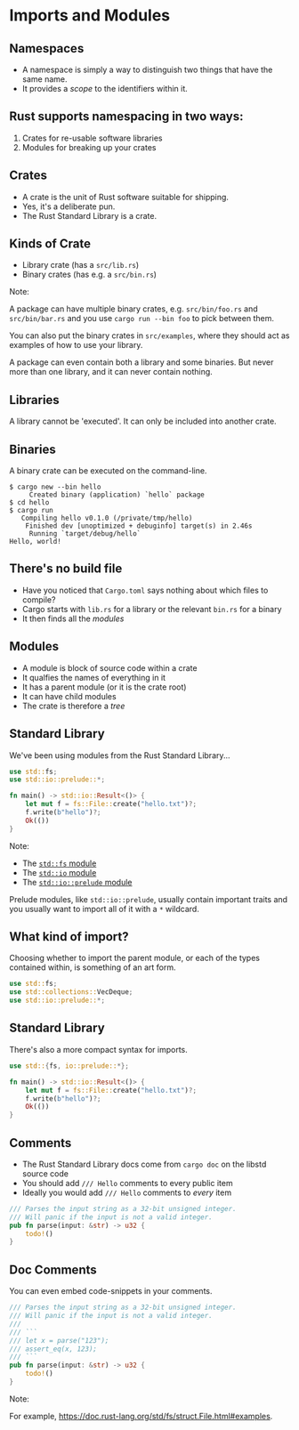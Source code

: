 # Imports and Modules

## Namespaces

* A namespace is simply a way to distinguish two things that have the same name.
* It provides a *scope* to the identifiers within it.

## Rust supports namespacing in two ways:

1. Crates for re-usable software libraries
2. Modules for breaking up your crates

## Crates

* A crate is the unit of Rust software suitable for shipping.
* Yes, it's a deliberate pun.
* The Rust Standard Library is a crate.

## Kinds of Crate

* Library crate (has a `src/lib.rs`)
* Binary crates (has e.g. a `src/bin.rs`)

Note:

A package can have multiple binary crates, e.g. `src/bin/foo.rs` and `src/bin/bar.rs` and you use `cargo run --bin foo` to pick between them.

You can also put the binary crates in `src/examples`, where they should act as examples of how to use your library.

A package can even contain both a library and some binaries. But never more than one library, and it can never contain nothing.

## Libraries

A library cannot be 'executed'. It can only be included into another crate.

## Binaries

A binary crate can be executed on the command-line.

```console
$ cargo new --bin hello
     Created binary (application) `hello` package
$ cd hello 
$ cargo run
   Compiling hello v0.1.0 (/private/tmp/hello)
    Finished dev [unoptimized + debuginfo] target(s) in 2.46s
     Running `target/debug/hello`
Hello, world!
```

## There's no build file

* Have you noticed that `Cargo.toml` says nothing about which files to compile?
* Cargo starts with `lib.rs` for a library or the relevant `bin.rs` for a binary
* It then finds all the *modules*

## Modules

* A module is block of source code within a crate
* It qualfies the names of everything in it
* It has a parent module (or it is the crate root)
* It can have child modules
* The crate is therefore a *tree*

## Standard Library

We've been using modules from the Rust Standard Library...

```rust []
use std::fs;
use std::io::prelude::*;

fn main() -> std::io::Result<()> {
    let mut f = fs::File::create("hello.txt")?;
    f.write(b"hello")?;
    Ok(())
}
```

Note:

* The [`std::fs` module](https://doc.rust-lang.org/std/fs/index.html)
* The [`std::io` module](https://doc.rust-lang.org/std/io/index.html)
* The [`std::io::prelude` module](https://doc.rust-lang.org/std/io/prelude/index.html)

Prelude modules, like `std::io::prelude`, usually contain important traits and you usually want to import all of it with a `*` wildcard.

## What kind of import?

Choosing whether to import the parent module, or each of the types contained within, is something of an art form.

```rust []
use std::fs;
use std::collections::VecDeque;
use std::io::prelude::*;
```

## Standard Library

There's also a more compact syntax for imports.

```rust []
use std::{fs, io::prelude::*};

fn main() -> std::io::Result<()> {
    let mut f = fs::File::create("hello.txt")?;
    f.write(b"hello")?;
    Ok(())
}
```

## Comments

* The Rust Standard Library docs come from `cargo doc` on the libstd source code
* You should add `/// Hello` comments to every public item
* Ideally you would add `/// Hello` comments to *every* item

```rust []
/// Parses the input string as a 32-bit unsigned integer.
/// Will panic if the input is not a valid integer.
pub fn parse(input: &str) -> u32 {
    todo!()
}
```

## Doc Comments

You can even embed code-snippets in your comments.

```rust []
/// Parses the input string as a 32-bit unsigned integer.
/// Will panic if the input is not a valid integer.
///
/// ```
/// let x = parse("123");
/// assert_eq(x, 123);
/// ```
pub fn parse(input: &str) -> u32 {
    todo!()
}
```

Note:

For example, <https://doc.rust-lang.org/std/fs/struct.File.html#examples>.
